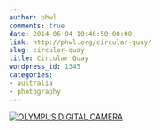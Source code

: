 ```yaml
---
author: phwl
comments: true
date: 2014-06-04 10:46:50+00:00
link: http://phwl.org/circular-quay/
slug: circular-quay
title: Circular Quay
wordpress_id: 1345
categories:
- australia
- photography
---
```


[![OLYMPUS DIGITAL CAMERA](http://phwl.org/wp-content/uploads/2014/06/P6040022-1024x768.jpg)](http://phwl.org/wp-content/uploads/2014/06/P6040022.jpg)
